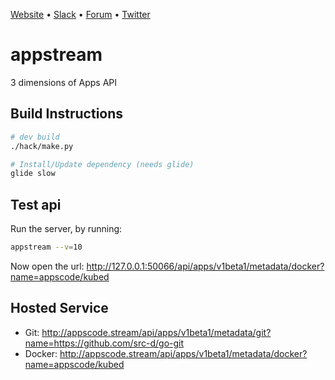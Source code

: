 [Website](https://appscode.com) • [Slack](https://slack.appscode.com) • [Forum](https://discuss.appscode.com) • [Twitter](https://twitter.com/AppsCodeHQ)

# appstream
3 dimensions of Apps API

## Build Instructions
```sh
# dev build
./hack/make.py

# Install/Update dependency (needs glide)
glide slow
```

## Test api
Run the server, by running:
```sh
appstream --v=10
```

Now open the url: http://127.0.0.1:50066/api/apps/v1beta1/metadata/docker?name=appscode/kubed

## Hosted Service
* Git: http://appscode.stream/api/apps/v1beta1/metadata/git?name=https://github.com/src-d/go-git
* Docker: http://appscode.stream/api/apps/v1beta1/metadata/docker?name=appscode/kubed
